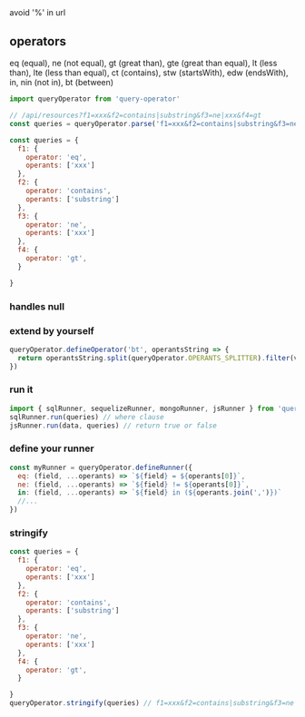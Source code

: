 ##

avoid '%' in url

## operators

eq (equal), ne (not equal), gt (great than), gte (great than equal), lt (less than), lte (less than equal), ct (contains), stw (startsWith), edw (endsWith), in, nin (not in), bt (between)

```js
import queryOperator from 'query-operator'

// /api/resources?f1=xxx&f2=contains|substring&f3=ne|xxx&f4=gt
const queries = queryOperator.parse('f1=xxx&f2=contains|substring&f3=ne|xxx&f4=gt')

const queries = {
  f1: {
    operator: 'eq',
    operants: ['xxx']
  },
  f2: {
    operator: 'contains',
    operants: ['substring']
  },
  f3: {
    operator: 'ne',
    operants: ['xxx']
  },
  f4: {
    operator: 'gt',
  }

}
```

### handles null


### extend by yourself

```js
queryOperator.defineOperator('bt', operantsString => {
  return operantsString.split(queryOperator.OPERANTS_SPLITTER).filter(value => value !== 'null')
})
```


### run it
```js
import { sqlRunner, sequelizeRunner, mongoRunner, jsRunner } from 'query-operator'
sqlRunner.run(queries) // where clause
jsRunner.run(data, queries) // return true or false
```

### define your runner

```js
const myRunner = queryOperator.defineRunner({
  eq: (field, ...operants) => `${field} = ${operants[0]}`,
  ne: (field, ...operants) => `${field} != ${operants[0]}`,
  in: (field, ...operants) => `${field} in (${operants.join(',')})`
  //...
})
```

### stringify

```js
const queries = {
  f1: {
    operator: 'eq',
    operants: ['xxx']
  },
  f2: {
    operator: 'contains',
    operants: ['substring']
  },
  f3: {
    operator: 'ne',
    operants: ['xxx']
  },
  f4: {
    operator: 'gt',
  }

}
queryOperator.stringify(queries) // f1=xxx&f2=contains|substring&f3=ne|xxx&f4=gt|
```